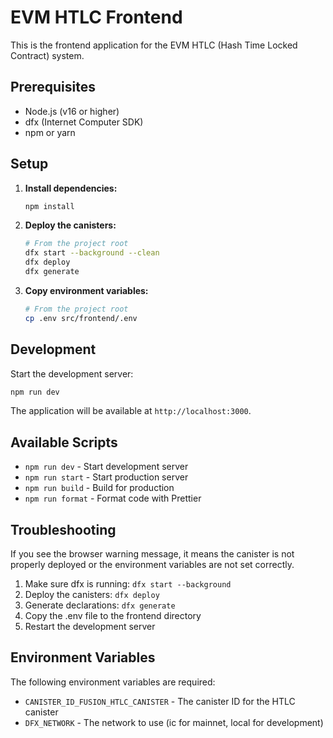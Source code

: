 # EVM HTLC Frontend

This is the frontend application for the EVM HTLC (Hash Time Locked Contract) system.

## Prerequisites

- Node.js (v16 or higher)
- dfx (Internet Computer SDK)
- npm or yarn

## Setup

1. **Install dependencies:**
   ```bash
   npm install
   ```

2. **Deploy the canisters:**
   ```bash
   # From the project root
   dfx start --background --clean
   dfx deploy
   dfx generate
   ```

3. **Copy environment variables:**
   ```bash
   # From the project root
   cp .env src/frontend/.env
   ```

## Development

Start the development server:

```bash
npm run dev
```

The application will be available at `http://localhost:3000`.

## Available Scripts

- `npm run dev` - Start development server
- `npm run start` - Start production server
- `npm run build` - Build for production
- `npm run format` - Format code with Prettier

## Troubleshooting

If you see the browser warning message, it means the canister is not properly deployed or the environment variables are not set correctly.

1. Make sure dfx is running: `dfx start --background`
2. Deploy the canisters: `dfx deploy`
3. Generate declarations: `dfx generate`
4. Copy the .env file to the frontend directory
5. Restart the development server

## Environment Variables

The following environment variables are required:

- `CANISTER_ID_FUSION_HTLC_CANISTER` - The canister ID for the HTLC canister
- `DFX_NETWORK` - The network to use (ic for mainnet, local for development) 